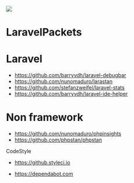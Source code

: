 ![](https://github.styleci.io/repos/7548986/shield?style=plastic)

# LaravelPackets


# Laravel

- https://github.com/barryvdh/laravel-debugbar
- https://github.com/nunomaduro/larastan
- https://github.com/stefanzweifel/laravel-stats
- https://github.com/barryvdh/laravel-ide-helper

# Non framework
 - https://github.com/nunomaduro/phpinsights
 - https://github.com/phpstan/phpstan

 CodeStyle
 - https://github.styleci.io

 - https://dependabot.com